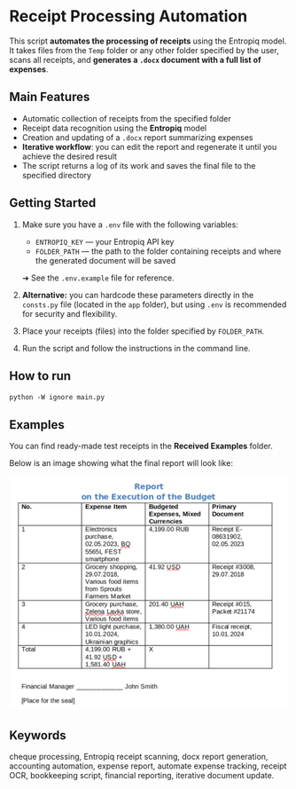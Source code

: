 # Receipt Processing Automation

This script **automates the processing of receipts** using the Entropiq model. It takes files from the `Temp` folder or any other folder specified by the user, scans all receipts, and **generates a `.docx` document with a full list of expenses**.

## Main Features

- Automatic collection of receipts from the specified folder
- Receipt data recognition using the **Entropiq** model
- Creation and updating of a `.docx` report summarizing expenses
- **Iterative workflow**: you can edit the report and regenerate it until you achieve the desired result
- The script returns a log of its work and saves the final file to the specified directory

## Getting Started

1. Make sure you have a `.env` file with the following variables:
   - `ENTROPIQ_KEY` — your Entropiq API key
   - `FOLDER_PATH` — the path to the folder containing receipts and where the generated document will be saved

   ➔ See the `.env.example` file for reference.

2. **Alternative:** you can hardcode these parameters directly in the `consts.py` file (located in the `app` folder), but using `.env` is recommended for security and flexibility.

3. Place your receipts (files) into the folder specified by `FOLDER_PATH`.

4. Run the script and follow the instructions in the command line.

## How to run
```shell
python -W ignore main.py
```

## Examples

You can find ready-made test receipts in the **Received Examples** folder.

Below is an image showing what the final report will look like:

![result of generated docx](app/result_example_docx.png)

## Keywords

cheque processing, Entropiq receipt scanning, docx report generation, accounting automation, expense report, automate expense tracking, receipt OCR, bookkeeping script, financial reporting, iterative document update.

